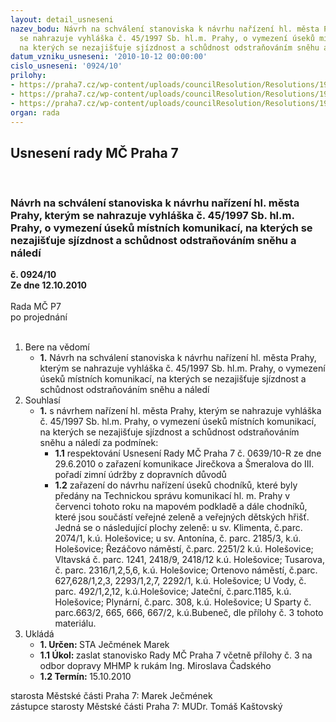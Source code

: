 ```yaml
---
layout: detail_usneseni
nazev_bodu: Návrh na schválení stanoviska k návrhu nařízení hl. města Prahy, kterým
  se nahrazuje vyhláška č. 45/1997 Sb. hl.m. Prahy, o vymezení úseků místních komunikací,
  na kterých se nezajišťuje sjízdnost a schůdnost odstraňováním sněhu a náledí
datum_vzniku_usneseni: '2010-10-12 00:00:00'
cislo_usneseni: '0924/10'
prilohy:
- https://praha7.cz/wp-content/uploads/councilResolution/Resolutions/19988/55-10-n%c3%a1vrh_na%c5%99%c3%adzen%c3%ad_a_d%c5%afvodov%c3%a1_zpr%c3%a1va.doc
- https://praha7.cz/wp-content/uploads/councilResolution/Resolutions/19988/55-10-vyz%c3%bdvac%c3%ad_dopis.pdf
- https://praha7.cz/wp-content/uploads/councilResolution/Resolutions/19988/55-10-usnesen%c3%ad__r_m%c4%8d_p7_%c4%8d.0639.doc
organ: rada
---
```

<div id="ucUsn_pList" class="usn">
	<span><h2>Usnesení rady MČ Praha 7 </h2>
<br></span><div class="standBody">
<span><h3>Návrh na schválení stanoviska k návrhu nařízení hl. města Prahy, kterým se nahrazuje vyhláška č. 45/1997 Sb. hl.m. Prahy, o vymezení úseků místních komunikací, na kterých se nezajišťuje sjízdnost a schůdnost odstraňováním sněhu a náledí</h3></span><div class="center">
		<strong>č. 0924/10</strong><br>
	</div>
<div class="center">
		<strong>Ze dne 12.10.2010</strong><br><br>
	</div>Rada MČ P7<br> po projednání<br><br><ol>
<li>Bere na vědomí<ul><li>
<strong>1.</strong> Návrh na schválení stanoviska k návrhu nařízení hl. města Prahy, kterým se nahrazuje vyhláška č. 45/1997 Sb. hl.m. Prahy, o vymezení úseků místních komunikací, na kterých se nezajišťuje sjízdnost a schůdnost odstraňováním sněhu a náledí</li></ul>
</li>
<li>Souhlasí<ul><li>
<strong>1.</strong> s návrhem nařízení hl. města Prahy, kterým se nahrazuje vyhláška č. 45/1997 Sb. hl.m. Prahy, o vymezení úseků místních komunikací, na kterých se nezajišťuje sjízdnost a schůdnost odstraňováním sněhu a náledí za podmínek:<ul>
<li>
<strong>1.1</strong> respektování Usnesení Rady MČ Praha 7 č. 0639/10-R ze dne 29.6.2010 o zařazení komunikace Jirečkova a Šmeralova do III. pořadí zimní údržby z dopravních důvodů</li>
<li>
<strong>1.2</strong> zařazení do návrhu nařízení úseků chodníků, které byly předány na Technickou správu komunikací hl. m. Prahy v červenci tohoto roku na mapovém podkladě a dále chodníků, které jsou součástí veřejné zeleně a veřejných dětských hřišť. Jedná se o následující plochy zeleně:                     u sv. Klimenta, č.parc. 2074/1, k.ú. Holešovice; u sv. Antonína, č. parc. 2185/3, k.ú. Holešovice; Řezáčovo náměstí, č.parc. 2251/2 k.ú. Holešovice; Vltavská č. parc. 1241, 2418/9, 2418/12 k.ú. Holešovice; Tusarova, č. parc. 2316/1,2,5,6, k.ú. Holešovice; Ortenovo náměstí, č.parc. 627,628/1,2,3, 2293/1,2,7, 2292/1, k.ú. Holešovice; U Vody, č. parc. 492/1,2,12, k.ú.Holešovice; Jateční, č.parc.1185, k.ú. Holešovice; Plynární, č.parc. 308, k.ú. Holešovice; U Sparty č. parc.663/2, 665, 666, 667/2, k.ú.Bubeneč, dle přílohy č. 3 tohoto materiálu.  </li>
</ul>
</li></ul>
</li>
<li>Ukládá<ul>
<li>
<strong>1. Určen: </strong>STA Ječmének Marek</li>
<li>
<strong>1.1 Úkol: </strong>zaslat stanovisko Rady MČ Praha 7 včetně přílohy č. 3 na odbor dopravy MHMP k rukám Ing. Miroslava Čadského</li>
<li>
<strong>1.2 Termín: </strong>15.10.2010</li>
</ul>
</li>
</ol>starosta Městské části Praha 7: Marek Ječmének<br>zástupce starosty Městské části Praha 7: MUDr. Tomáš Kaštovský 
</div>
</div>